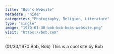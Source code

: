 ```yaml
---
title: "Bob's Website"
metadate: "hide"
categories: "Photography, Religion, Literature"
type: "single"
image: "1970-01-30-bob-bob-bobs-website.png"
visit: "https://bob.com"
---
```

(01/30/1970 Bob, Bob)
This is a cool site by Bob
